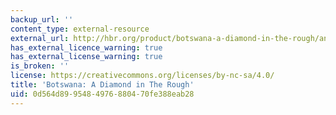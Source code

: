 ```yaml
---
backup_url: ''
content_type: external-resource
external_url: http://hbr.org/product/botswana-a-diamond-in-the-rough/an/703027-PDF-ENG?Ntt=Botswana%253A%2520A%2520Diamond%2520in%2520The%2520Rough
has_external_licence_warning: true
has_external_license_warning: true
is_broken: ''
license: https://creativecommons.org/licenses/by-nc-sa/4.0/
title: 'Botswana: A Diamond in The Rough'
uid: 0d564d89-9548-4976-8804-70fe388eab28
---
```

